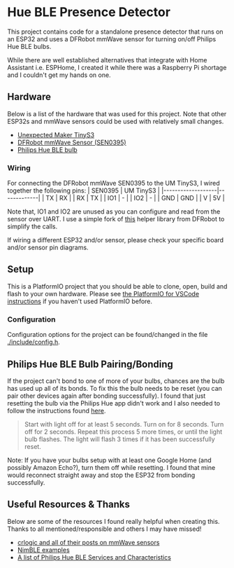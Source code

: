 # Hue BLE Presence Detector
This project contains code for a standalone presence detector that runs on an ESP32 and uses a DFRobot mmWave sensor for turning on/off Philips Hue BLE bulbs.

While there are well established alternatives that integrate with Home Assistant i.e. ESPHome,
I created it while there was a Raspberry Pi shortage and I couldn't get my hands on one.

## Hardware
Below is a list of the hardware that was used for this project.
Note that other ESP32s and mmWave sensors could be used with relatively small changes.

* [Unexpected Maker TinyS3](https://esp32s3.com/tinys3.html)
* [DFRobot mmWave Sensor (SEN0395)](https://wiki.dfrobot.com/mmWave_Radar_Human_Presence_Detection_SKU_SEN0395)
* [Philips Hue BLE bulb](https://www.philips-hue.com/en-ca/p/hue-white-a19---e26-smart-bulb---75-w--4-pack-/046677563073)

### Wiring
For connecting the DFRobot mmWave SEN0395 to the UM TinyS3, I wired together the following pins:
| SEN0395           | UM TinyS3   |
|-------------------|-------------|
| TX                | RX          |
| RX                | TX          |
| IO1               | -           |
| IO2               | -           |
| GND               | GND         |
| V                 | 5V          |

Note that, IO1 and IO2 are unused as you can configure and read from the sensor over UART.
I use a simple fork of [this](https://github.com/DFRobotdl/DFRobot_mmWave_Radar) helper library from DFRobot to simplify the calls.

If wiring a different ESP32 and/or sensor, please check your specific board and/or sensor pin diagrams.

## Setup
This is a PlatformIO project that you should be able to clone, open, build and flash to your own hardware.
Please see [the PlatformIO for VSCode instructions](https://platformio.org/install/ide?install=vscode) if you haven't used PlatformIO before.

### Configuration
Configuration options for the project can be found/changed in the file [./include/config.h](./include/config.h).

## Philips Hue BLE Bulb Pairing/Bonding
If the project can't bond to one of more of your bulbs, chances are the bulb has used up all of its bonds.
To fix this the bulb needs to be reset (you can pair other devices again after bonding successfully).
I found that just resetting the bulb via the Philips Hue app didn't work and I also needed to follow the instructions found [here](https://www.reddit.com/r/esp32/comments/drfn9u/comment/hmbmxrk/?utm_source=share&utm_medium=web2x&context=3).
> Start with light off for at least 5 seconds. Turn on for 8 seconds. Turn off for 2 seconds.
> Repeat this process 5 more times, or until the light bulb flashes. The light will flash 3 times if it has been successfully reset.

Note: If you have your bulbs setup with at least one Google Home (and possibly Amazon Echo?), turn them off while resetting.
I found that mine would reconnect straight away and stop the ESP32 from bonding successfully.

## Useful Resources & Thanks
Below are some of the resources I found really helpful when creating this.
Thanks to all mentioned/responsible and others I may have missed!

* [crlogic and all of their posts on mmWave sensors](https://community.home-assistant.io/t/mmwave-wars-one-sensor-module-to-rule-them-all/453260)
* [NimBLE examples](https://github.com/h2zero/NimBLE-Arduino/tree/release/1.4/examples)
* [A list of Philips Hue BLE Services and Characteristics](https://gist.github.com/shinyquagsire23/f7907fdf6b470200702e75a30135caf3)
